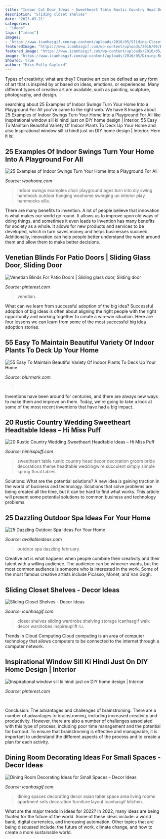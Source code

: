 ```yaml
---
title: "Indoor Cat Door Ideas ~ Sweetheart Table Rustic Country Head Decor Decoration Groom Bride Decorations Theme Headtable Weddingwire Succulent Simply Simple Spring Floral Tables"
description: "Sliding closet shelves"
date: "2023-03-21"
categories:
- "ideas"
tags: ["ideas"]
images:
- "https://www.icanhasgif.com/wp-content/uploads/2016/05/Sliding-Closet-Shelves-705x1024.jpg"
featuredImage: "https://www.icanhasgif.com/wp-content/uploads/2016/05/Dining-Room-Decorating-Ideas-for-Small-Spaces.jpg"
featured_image: "https://www.icanhasgif.com/wp-content/uploads/2016/05/Dining-Room-Decorating-Ideas-for-Small-Spaces.jpg"
image: "https://www.icanhasgif.com/wp-content/uploads/2016/05/Dining-Room-Decorating-Ideas-for-Small-Spaces.jpg"
ShowToc: true
author: "Miss Polly Gaylord"
---
```



Types of creativity: what are they?
Creative art can be defined as any form of art that is inspired by or based on ideas, emotions, or experiences. Many different types of creative art are available, such as painting, sculpture, photography, and design.

	

		
searching about 25 Examples of Indoor Swings Turn Your Home Into a Playground For All you've came to the right web. We have 8 Images about 25 Examples of Indoor Swings Turn Your Home Into a Playground For All like Inspirational window sill ki hindi just on DIY home design | Interior, 55 Easy To Maintain Beautiful Variety Of Indoor Plants To Deck Up Your Home and also Inspirational window sill ki hindi just on DIY home design | Interior. Here it is:
		
    
## 25 Examples Of Indoor Swings Turn Your Home Into A Playground For All

<img loading=lazy src="http://www.woohome.com/wp-content/uploads/2013/07/Examples-of-Indoor-Swings-19.jpg" onerror="this.onerror=null;this.src='https://tse1.mm.bing.net/th?id=OIP.xuC-R9hZIq1zaZThcnKCEQHaLH&amp;pid=15.1';" alt="25 Examples of Indoor Swings Turn Your Home Into a Playground For All">

_Source: woohome.com_

>indoor swings examples chair playground ages turn into diy swing hammock outdoor hanging woohome swinging un interior play hammocks silla. 

	

There are many benefits to invention. A lot of people believe that innovation is what makes our world go round. It allows us to improve upon old ways of doing things, and sometimes it even leads to
Invention has many benefits for society as a whole. It allows for new products and services to be developed, which in turn saves money and helps businesses succeed. Additionally, innovation can help people better understand the world around them and allow them to make better decisions.

    
## Venetian Blinds For Patio Doors | Sliding Glass Door, Sliding Door

<img loading=lazy src="https://i.pinimg.com/736x/1b/53/15/1b53150ddbe3ce68e11121cd8c46506a.jpg" onerror="this.onerror=null;this.src='https://tse4.mm.bing.net/th?id=OIP.x6HLbjDA-deU3CR2XsuL5wHaJ3&amp;pid=15.1';" alt="Venetian Blinds For Patio Doors | Sliding glass door, Sliding door">

_Source: pinterest.com_

>venetian. 

	

What can we learn from successful adoption of the big idea?
Successful adoption of big ideas is often about aligning the right people with the right opportunity and working together to create a win-win situation. Here are four lessons we can learn from some of the most successful big idea adoption stories.

    
## 55 Easy To Maintain Beautiful Variety Of Indoor Plants To Deck Up Your Home

<img loading=lazy src="https://www.blurmark.com/wp-content/uploads/2017/05/Amazing-Indoor-Plants-Arrangement.jpg" onerror="this.onerror=null;this.src='https://tse3.mm.bing.net/th?id=OIP.nJNGggwiYPevmN2fNpCbrQHaJ4&amp;pid=15.1';" alt="55 Easy To Maintain Beautiful Variety Of Indoor Plants To Deck Up Your Home">

_Source: blurmark.com_

>. 

	

Inventions have been around for centuries, and there are always new ways to make them and improve on them. Today, we're going to take a look at some of the most recent inventions that have had a big impact.

    
## 20 Rustic Country Wedding Sweetheart Headtable Ideas – Hi Miss Puff

<img loading=lazy src="https://www.himisspuff.com/wp-content/uploads/2019/11/Rustic-country-wedding-sweetheart-head-table-decoration-ideas-3.jpg" onerror="this.onerror=null;this.src='https://tse2.mm.bing.net/th?id=OIP._Bi42yCRo0VfU8SzxZoTkwHaLG&amp;pid=15.1';" alt="20 Rustic Country Wedding Sweetheart Headtable Ideas – Hi Miss Puff">

_Source: himisspuff.com_

>sweetheart table rustic country head decor decoration groom bride decorations theme headtable weddingwire succulent simply simple spring floral tables. 

	

Solutions: What are the potential solutions?
A new idea is gaining traction in the world of business and technology. Solutions that solve problems are being created all the time, but it can be hard to find what works. This article will present some potential solutions to common business and technology problems.

    
## 25 Dazzling Outdoor Spa Ideas For Your Home

<img loading=lazy src="http://availableideas.com/wp-content/uploads/2015/09/Outdoor-Spa-Ideas-For-Your-Home-19.jpg" onerror="this.onerror=null;this.src='https://tse4.mm.bing.net/th?id=OIP.vLDQ2PsSagPknvpuW96PbQHaJ4&amp;pid=15.1';" alt="25 Dazzling Outdoor Spa Ideas For Your Home">

_Source: availableideas.com_

>outdoor spa dazzling february. 

	

Creative art is what happens when people combine their creativity and their talent with a willing audience. The audience can be whoever wants, but the most common audience is someone who is interested in the work. Some of the most famous creative artists include Picasso, Monet, and Van Gogh.

    
## Sliding Closet Shelves - Decor Ideas

<img loading=lazy src="https://www.icanhasgif.com/wp-content/uploads/2016/05/Sliding-Closet-Shelves-705x1024.jpg" onerror="this.onerror=null;this.src='https://tse2.mm.bing.net/th?id=OIP.H3N8w3r_bc8ZqEng38XSnwHaKw&amp;pid=15.1';" alt="Sliding Closet Shelves - Decor Ideas">

_Source: icanhasgif.com_

>closet shelves sliding wardrobe shelving storage icanhasgif walk decor wardrobes inspireuplift ru. 

	

Trends in Cloud Computing
Cloud computing is an area of computer technology that allows computers to be connected to the internet through a computer network.

    
## Inspirational Window Sill Ki Hindi Just On DIY Home Design | Interior

<img loading=lazy src="https://i.pinimg.com/736x/82/13/70/8213704aced09c42b7f06302d13574df.jpg" onerror="this.onerror=null;this.src='https://tse2.mm.bing.net/th?id=OIP.snnFc-rSAUUVs-qHVJMofwHaLH&amp;pid=15.1';" alt="Inspirational window sill ki hindi just on DIY home design | Interior">

_Source: pinterest.com_

>. 

	

Conclusion: The advantages and challenges of brainstroming.
There are a number of advantages to brainstroming, including increased creativity and productivity. However, there are also a number of challenges associated with this type of process, including poor time management and the potential for burnout. To ensure that brainstroming is effective and manageable, it is important to understand the different aspects of the process and to create a plan for each activity.

    
## Dining Room Decorating Ideas For Small Spaces - Decor Ideas

<img loading=lazy src="https://www.icanhasgif.com/wp-content/uploads/2016/05/Dining-Room-Decorating-Ideas-for-Small-Spaces.jpg" onerror="this.onerror=null;this.src='https://tse2.mm.bing.net/th?id=OIP.wPM_RWbxbDrkpKb2QVv_QgHaJ4&amp;pid=15.1';" alt="Dining Room Decorating Ideas for Small Spaces - Decor Ideas">

_Source: icanhasgif.com_

>dining spaces decorating decor asian table space area living rooms apartment sets decoration furniture layout icanhasgif kitchen. 

	

What are the major trends in ideas for 2022?
In 2022, many ideas are being floated for the future of the world. Some of these ideas include: a world bank, digital currencies, and increasing automation. Other topics that are being discussed include: the future of work, climate change, and how to create a more sustainable world.

